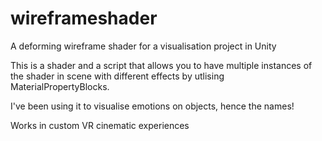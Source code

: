 # wireframeshader
A deforming wireframe shader for a visualisation project in Unity

This is a shader and a script that allows you to have multiple instances of the shader in scene with different effects by utlising MaterialPropertyBlocks.

I've been using it to visualise emotions on objects, hence the names!

Works in custom VR cinematic experiences
